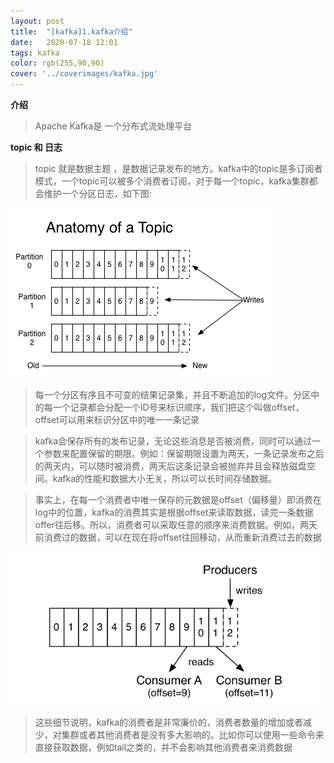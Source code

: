 ```yaml
---
layout: post
title:  "[kafka]1.kafka介绍"
date:   2020-07-18 12:01
tags: kafka
color: rgb(255,90,90)
cover: '../coverimages/kafka.jpg'
---
```


**介绍**
> Apache Kafka是 一个分布式流处理平台

**topic 和 日志**
> topic 就是数据主题 ，是数据记录发布的地方。kafka中的topic是多订阅者模式，一个topic可以被多个消费者订阅，对于每一个topic，kafka集群都会维护一个分区日志，如下图:


![enter description here](https://raw.githubusercontent.com/LazystudentCH/blogImage/master/2020/7/31/[kafka]1.kafka介绍/1596183463753.png)

> 每一个分区有序且不可变的结果记录集，并且不断追加的log文件。分区中的每一个记录都会分配一个ID号来标识顺序，我们把这个叫做offset，offset可以用来标识分区中的唯一一条记录

> kafka会保存所有的发布记录，无论这些消息是否被消费，同时可以通过一个参数来配置保留的期限。例如：保留期限设置为两天，一条记录发布之后的两天内，可以随时被消费，两天后这条记录会被抛弃并且会释放磁盘空间。kafka的性能和数据大小无关，所以可以长时间存储数据。

> 事实上，在每一个消费者中唯一保存的元数据是offset（偏移量）即消费在log中的位置，kafka的消费其实是根据offset来读取数据，读完一条数据offer往后移。所以，消费者可以采取任意的顺序来消费数据。例如，两天前消费过的数据，可以在现在将offset往回移动，从而重新消费过去的数据

![enter description here](https://raw.githubusercontent.com/LazystudentCH/blogImage/master/2020/7/31/[kafka]1.kafka介绍/1596184915735.png)

> 这些细节说明，kafka的消费者是非常廉价的，消费者数量的增加或者减少，对集群或者其他消费者是没有多大影响的。比如你可以使用一些命令来直接获取数据，例如tail之类的，并不会影响其他消费者来消费数据

